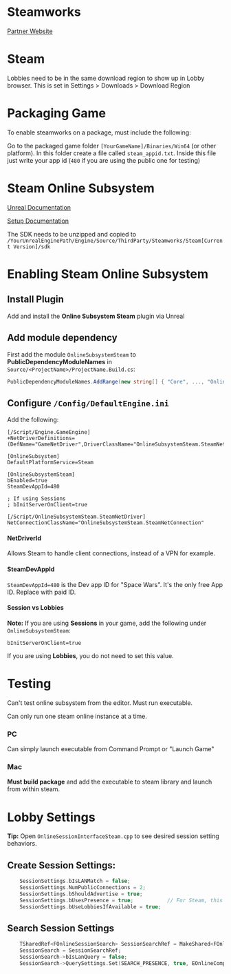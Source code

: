 # Steamworks

[Partner Website](#https://partner.steamgames.com/)

# Steam

Lobbies need to be in the same download region to show up in Lobby browser. This is set in Settings > Downloads > Download Region

# Packaging Game

To enable steamworks on a package, must include the following:

Go to the packaged game folder `[YourGameName]/Binaries/Win64` (or other platform). In this folder create a file called `steam_appid.txt`. Inside this file just write your app id (`480` if you are using the public one for testing)

# Steam Online Subsystem

[Unreal Documentation](https://docs.unrealengine.com/4.27/en-US/ProgrammingAndScripting/Online/Steam/)

[Setup Documentation](https://docs.unrealengine.com/5.1/en-US/online-subsystem-steam-interface-in-unreal-engine/)

The SDK needs to be unzipped and copied to `/YourUnrealEnginePath/Engine/Source/ThirdParty/Steamworks/Steam[Current Version]/sdk`

# Enabling Steam Online Subsystem

## Install Plugin

Add and install the **Online Subsystem Steam** plugin via Unreal 

## Add module dependency

First add the module `OnlineSubsystemSteam` to **PublicDependencyModuleNames** in `Source/<ProjectName>/ProjectName.Build.cs`:

```c#
PublicDependencyModuleNames.AddRange(new string[] { "Core", ..., "OnlineSubsystem", "OnlineSubsystemSteam" });
```

## Configure `/Config/DefaultEngine.ini`

Add the following:
```
[/Script/Engine.GameEngine]
+NetDriverDefinitions=(DefName="GameNetDriver",DriverClassName="OnlineSubsystemSteam.SteamNetDriver",DriverClassNameFallback="OnlineSubsystemUtils.IpNetDriver")

[OnlineSubsystem]
DefaultPlatformService=Steam

[OnlineSubsystemSteam]
bEnabled=true
SteamDevAppId=480

; If using Sessions
; bInitServerOnClient=true

[/Script/OnlineSubsystemSteam.SteamNetDriver]
NetConnectionClassName="OnlineSubsystemSteam.SteamNetConnection"
```

#### NetDriverId

Allows Steam to handle client connections, instead of a VPN for example.

#### SteamDevAppId

`SteamDevAppId=480` is the Dev app ID for "Space Wars". It's the only free App ID. Replace with paid ID.

#### Session vs Lobbies

**Note:** If you are using **Sessions** in your game, add the following under `OnlineSubsystemSteam`:
```
bInitServerOnClient=true 
```
If you are using **Lobbies**, you do not need to set this value.

# Testing

Can't test online subsystem from the editor. Must run executable. 

Can only run one steam online instance at a time.

### PC

Can simply launch executable from Command Prompt or "Launch Game"

### Mac

**Must build package** and add the executable to steam library and launch from within steam.

# Lobby Settings

**Tip:** Open `OnlineSessionInterfaceSteam.cpp` to see desired session setting behaviors.

## Create Session Settings:

```cpp
	SessionSettings.bIsLANMatch = false;
	SessionSettings.NumPublicConnections = 2;
	SessionSettings.bShouldAdvertise = true;
	SessionSettings.bUsesPresence = true; 			// For Steam, this Creates Lobby if True, else Creates Internet Session
	SessionSettings.bUseLobbiesIfAvailable = true;
```

## Search Session Settings

```cpp
	TSharedRef<FOnlineSessionSearch> SessionSearchRef = MakeShared<FOnlineSessionSearch>();
	SessionSearch = SessionSearchRef;
	SessionSearch->bIsLanQuery = false;
	SessionSearch->QuerySettings.Set(SEARCH_PRESENCE, true, EOnlineComparisonOp::Equals);
```